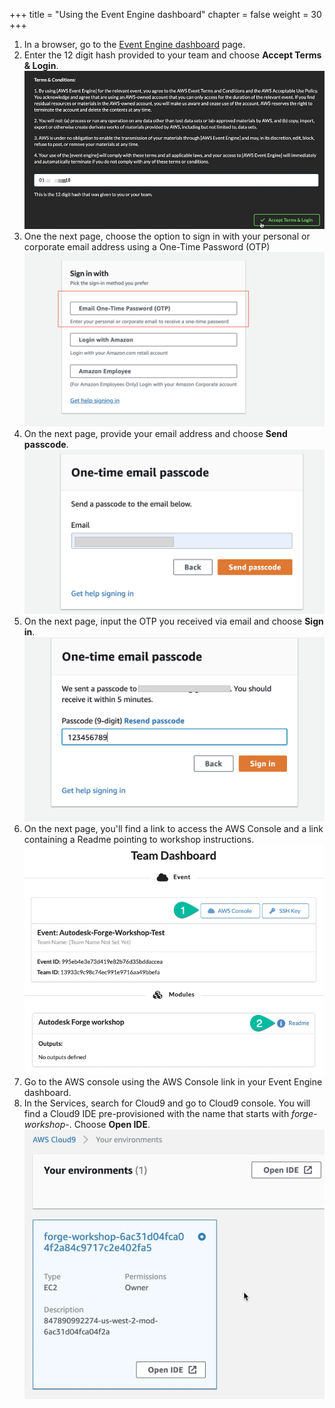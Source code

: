 +++
title = "Using the Event Engine dashboard"
chapter = false
weight = 30
+++

1. In a browser, go to the [Event Engine dashboard](https://dashboard.eventengine.run/) page.
2. Enter the 12 digit hash provided to your team and choose **Accept Terms & Login**.
![arch](/images/ee-dashboard-login.png)
3. One the next page, choose the option to sign in with your personal or corporate email address using a One-Time Password (OTP)
![arch](/images/ee-dashboard-otp-login.png?height=40%&width=40%)
4. On the next page, provide your email address and choose **Send passcode**.
![arch](/images/receive-otp-email.png?height=40%&width=40%)   
5. On the next page, input the OTP you received via email and choose **Sign in**.
![arch](/images/submit-otp.png?height=40%&width=40%)   
6. On the next page, you'll find a link to access the AWS Console and a link containing a Readme pointing to workshop instructions.
![arch](/images/ee-dashboard-console-link.png)
7. Go to the AWS console using the AWS Console link in your Event Engine dashboard.
8. In the Services, search for Cloud9 and go to Cloud9 console. You will find a Cloud9 IDE pre-provisioned with the name that starts with *forge-workshop-*. Choose **Open IDE**.
![arch](/images/cloud9-ide.png)